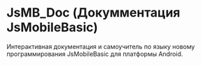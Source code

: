 # JsMB_Doc (Докумментация JsMobileBasic)

Интерактивная документация и самоучитель по языку новому программирования JsMobileBasic для платформы Android.
